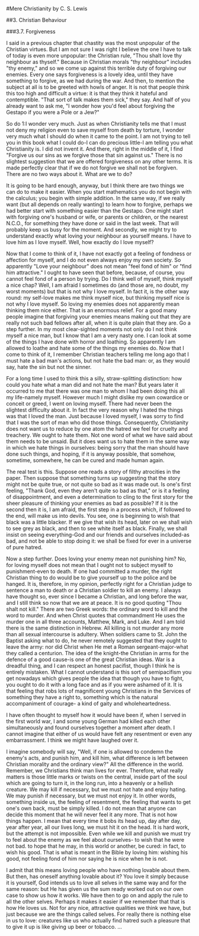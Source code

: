 #Mere Christianity 
by C. S. Lewis

##3. Christian Behaviour

###3.7. Forgiveness

I said in a previous chapter that chastity was the most unpopular of the Christian virtues. But I am not sure I was right I believe the one I have to talk of today is even more unpopular: the Christian rule, "Thou shalt love thy neighbour as thyself." Because in Christian morals "thy neighbour" includes "thy enemy," and so we come up against this terrible duty of forgiving our enemies. Every one says forgiveness is a lovely idea, until they have something to forgive, as we had during the war. And then, to mention the subject at all is to be greeted with howls of anger. It is not that people think this too high and difficult a virtue: it is that they think it hateful and contemptible. "That sort of talk makes them sick," they say. And half of you already want to ask me, "I wonder how you'd feel about forgiving the Gestapo if you were a Pole or a Jew?"

So do 1:I wonder very much. Just as when Christianity tells me that I must not deny my religion even to save myself from death by torture, I wonder very much what I should do when it came to the point. I am not trying to tell you in this book what I could do-I can do precious little-I am telling you what Christianity is. I did not invent it. And there, right in the middle of it, I find "Forgive us our sins as we forgive those that sin against us." There is no slightest suggestion that we are offered forgiveness on any other terms. It is made perfectly clear that if we do not forgive we shall not be forgiven. There are no two ways about it. What are we to do?

It is going to be hard enough, anyway, but I think there are two things we can do to make it easier. When you start mathematics you do not begin with the calculus; you begin with simple addition. In the same way, if we really want (but all depends on really wanting) to learn how to forgive, perhaps we had better start with something easier than the Gestapo. One might start with forgiving one's husband or wife, or parents or children, or the nearest N.C.O., for something they have done or said in the last week. That will probably keep us busy for the moment. And secondly, we might try to understand exactly what loving your neighbour as yourself means. I have to love him as I love myself. Well, how exactly do I love myself?

Now that I come to think of it, I have not exactly got a feeling of fondness or affection for myself, and I do not even always enjoy my own society. So apparently "Love your neighbour" does not mean "feel fond of him" or "find him attractive." I ought to have seen that before, because, of course, you cannot feel fond of a person by trying. Do I think well of myself, think myself a nice chap? Well, I am afraid I sometimes do (and those are, no doubt, my worst moments) but that is not why I love myself. In fact it, is the other way round: my self-love makes me think myself nice, but thinking myself nice is not why I love myself. So loving my enemies does not apparently mean thinking them nice either. That is an enormous relief. For a good many people imagine that forgiving your enemies means making out that they are really not such bad fellows after all, when it is quite plain that they are. Go a step further. In my most clear-sighted moments not only do I not think myself a nice man, but I know that I am a very nasty one. I can look at some of the things I have done with horror and loathing. So apparently I am allowed to loathe and hate some of the things my enemies do. Now that I come to think of it, I remember Christian teachers telling me long ago that I must hate a bad man's actions, but not hate the bad man: or, as they would say, hate the sin but not the sinner.

For a long time I used to think this a silly, straw-splitting distinction: how could you hate what a man did and not hate the man? But years later it occurred to me that there was one man to whom I had been doing this all my life-namely myself. However much I might dislike my own cowardice or conceit or greed, I went on loving myself. There had never been the slightest difficulty about it. In fact the very reason why I hated the things was that I loved the man. Just because I loved myself, I was sorry to find that I was the sort of man who did those things. Consequently, Christianity does not want us to reduce by one atom the hatred we feel for cruelty and treachery. We ought to hate them. Not one word of what we have said about them needs to be unsaid. But it does want us to hate them in the same way in which we hate things in ourselves: being sorry that the man should have done such things, and hoping, if it is anyway possible, that somehow, sometime, somewhere, he can be cured and made human again.

The real test is this. Suppose one reads a story of filthy atrocities in the paper. Then suppose that something turns up suggesting that the story might not be quite true, or not quite so bad as it was made out. Is one's first feeling, "Thank God, even they aren't quite so bad as that," or is it a feeling of disappointment, and even a determination to cling to the first story for the sheer pleasure of thinking your enemies as bad as possible? If it is the second then it is, I am afraid, the first step in a process which, if followed to the end, will make us into devils. You see, one is beginning to wish that black was a little blacker. If we give that wish its head, later on we shall wish to see grey as black, and then to see white itself as black. Finally, we shall insist on seeing everything-God and our friends and ourselves included-as bad, and not be able to stop doing it: we shall be fixed for ever in a universe of pure hatred.

Now a step further. Does loving your enemy mean not punishing him? No, for loving myself does not mean that I ought not to subject myself to punishment-even to death. If one had committed a murder, the right Christian thing to do would be to give yourself up to the police and be hanged. It is, therefore, in my opinion, perfectly right for a Christian judge to sentence a man to death or a Christian soldier to kill an enemy. I always have thought so, ever since I became a Christian, and long before the war, and I still think so now that we are at peace. It is no good quoting "Thou shalt not kill." There are two Greek words: the ordinary word to kill and the word to murder. And when Christ quotes that commandment He uses the murder one in all three accounts, Matthew, Mark, and Luke. And I am told there is the same distinction in Hebrew. All killing is not murder any more than all sexual intercourse is adultery. When soldiers came to St. John the Baptist asking what to do, he never remotely suggested that they ought to leave the army: nor did Christ when He met a Roman sergeant-major-what they called a centurion. The idea of the knight-the Christian in arms for the defence of a good cause-is one of the great Christian ideas. War is a dreadful thing, and I can respect an honest pacifist, though I think he is entirely mistaken. What I cannot understand is this sort of semipacifism you get nowadays which gives people the idea that though you have to fight, you ought to do it with a long face and as if you were ashamed of it. It is that feeling that robs lots of magnificent young Christians in the Services of something they have a right to, something which is the natural accompaniment of courage- a kind of gaity and wholeheartedness.

I have often thought to myself how it would have been if, when I served in the first world war, I and some young German had killed each other simultaneously and found ourselves together a moment after death. I cannot imagine that either of us would have felt any resentment or even any embarrassment. I think we might have laughed over it.

I imagine somebody will say, "Well, if one is allowed to condemn the enemy's acts, and punish him, and kill him, what difference is left between Christian morality and the ordinary view?" All the difference in the world. Remember, we Christians think man lives for ever. Therefore, what really matters is those little marks or twists on the central, inside part of the soul which are going to turn it, in the long run, into a heavenly or a hellish creature. We may kill if necessary, but we must not hate and enjoy hating. We may punish if necessary, but we must not enjoy it. In other words, something inside us, the feeling of resentment, the feeling that wants to get one's own back, must be simply killed. I do not mean that anyone can decide this moment that he will never feel it any more. That is not how things happen. I mean that every time it bobs its head up, day after day, year after year, all our lives long, we must hit it on the head. It is hard work, but the attempt is not impossible. Even while we kill and punish we must try to feel about the enemy as we feel about ourselves- to wish that he were not bad. to hope that he may, in this world or another, be cured: in fact, to wish his good. That is what is meant in the Bible by loving him: wishing his good, not feeling fond of him nor saying he is nice when he is not.

I admit that this means loving people who have nothing lovable about them. But then, has oneself anything lovable about it? You love it simply because it is yourself, God intends us to love all selves in the same way and for the same reason: but He has given us the sum ready worked out on our own case to show us how it works. We have then to go on and apply the rule to all the other selves. Perhaps it makes it easier if we remember that that is how He loves us. Not for any nice, attractive qualities we think we have, but just because we are the things called selves. For really there is nothing else in us to love: creatures like us who actually find hatred such a pleasure that to give it up is like giving up beer or tobacco. ...